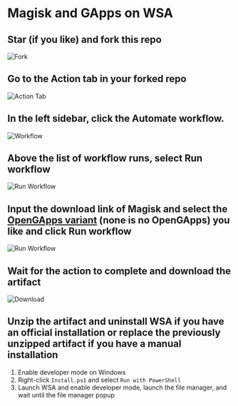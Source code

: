 # Magisk and GApps on WSA

## Star (if you like) and fork this repo
   ![Fork](https://docs.github.com/assets/images/help/repository/fork_button.jpg)
## Go to the **Action** tab in your forked repo
   ![Action Tab](https://docs.github.com/assets/images/help/repository/actions-tab.png)
## In the left sidebar, click the **Automate** workflow.
   ![Workflow](https://docs.github.com/assets/images/actions-select-workflow.png)
## Above the list of workflow runs, select **Run workflow**
   ![Run Workflow](https://docs.github.com/assets/images/actions-workflow-dispatch.png)
## Input the download link of Magisk and select the [OpenGApps variant](https://github.com/opengapps/opengapps/wiki#variants) (none is no OpenGApps) you like and click **Run workflow**
   ![Run Workflow](https://docs.github.com/assets/images/actions-manually-run-workflow.png)
## Wait for the action to complete and download the artifact
   ![Download](https://docs.github.com/assets/images/help/repository/artifact-drop-down-updated.png)
## Unzip the artifact and uninstall WSA if you have an official installation or replace the previously unzipped artifact if you have a manual installation
1. Enable developer mode on Windows
1. Right-click `Install.ps1` and select `Run with PowerShell`
1. Launch WSA and enable developer mode, launch the file manager, and wait until the file manager popup
